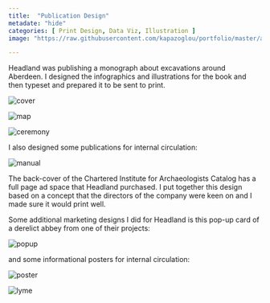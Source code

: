 ```yaml
---
title:  "Publication Design"
metadate: "hide"
categories: [ Print Design, Data Viz, Illustration ]
image: "https://raw.githubusercontent.com/kapazoglou/portfolio/master/assets/images/item/gra_7.png"

---
```


Headland was publishing a monograph about excavations around Aberdeen. I designed the infographics and illustrations for the book and then typeset and prepared it to be sent to print.

![cover](https://raw.githubusercontent.com/kapazoglou/portfolio/master/assets/images/item/highway-through-history_Page_001.png)

![map](https://raw.githubusercontent.com/kapazoglou/portfolio/master/assets/images/item/highway-through-history_Page_024.png)

![ceremony](https://raw.githubusercontent.com/kapazoglou/portfolio/master/assets/images/item/highway-through-history_Page_079.png)

I also designed some publications for internal circulation:

![manual](https://raw.githubusercontent.com/kapazoglou/portfolio/master/assets/images/item/gra_10.png)


The back-cover of the Chartered Institute for Archaeologists Catalog has a full page ad space that Headland purchased. I put together this design based on a concept that the directors of the company were keen on and I made sure it would print well. 

Some additional marketing designs I did for Headland is this pop-up card of a derelict abbey from one of their projects:

![popup](https://raw.githubusercontent.com/kapazoglou/portfolio/master/assets/images/item/gra_8.png)

and some informational posters for internal circulation:

![poster](https://raw.githubusercontent.com/kapazoglou/portfolio/master/assets/images/item/gra_9.png)

![lyme](https://raw.githubusercontent.com/kapazoglou/portfolio/master/assets/images/item/2016-1HAS-Plant-Lyme-Services_Page_2.png)
